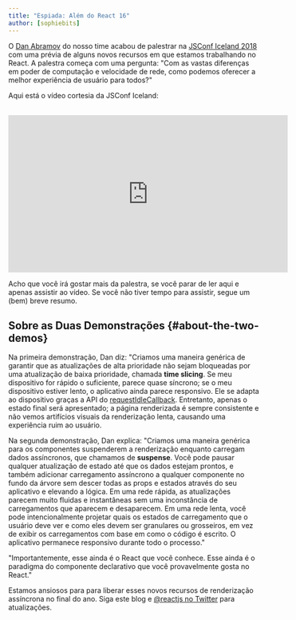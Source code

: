 ```yaml
---
title: "Espiada: Além do React 16"
author: [sophiebits]
---
```


O [Dan Abramov](https://twitter.com/dan_abramov) do nosso time acabou de palestrar na [JSConf Iceland 2018](https://2018.jsconf.is/) com uma prévia de alguns novos recursos em que estamos trabalhando no React. A palestra começa com uma pergunta: "Com as vastas diferenças em poder de computação e velocidade de rede, como podemos oferecer a melhor experiência de usuário para todos?"

Aqui está o vídeo cortesia da JSConf Iceland:

<br>

<iframe width="560" height="315" src="https://www.youtube-nocookie.com/embed/nLF0n9SACd4?rel=0" frameborder="0" allow="autoplay; encrypted-media" allowfullscreen></iframe>

Acho que você irá gostar mais da palestra, se você parar de ler aqui e apenas assistir ao vídeo. Se você não tiver tempo para assistir, segue um (bem) breve resumo.

## Sobre as Duas Demonstrações {#about-the-two-demos}

Na primeira demonstração, Dan diz: "Criamos uma maneira genérica de garantir que as atualizações de alta prioridade não sejam bloqueadas por uma atualização de baixa prioridade, chamada **time slicing**. Se meu dispositivo for rápido o suficiente, parece quase síncrono; se o meu dispositivo estiver lento, o aplicativo ainda parece responsivo. Ele se adapta ao dispositivo graças a API do [requestIdleCallback](https://developers.google.com/web/updates/2015/08/using-requestidlecallback). Entretanto, apenas o estado final será apresentado; a página renderizada é sempre consistente e não vemos artifícios visuais da renderização lenta, causando uma experiência ruim ao usuário.

Na segunda demonstração, Dan explica: "Criamos uma maneira genérica para os componentes suspenderem a renderização enquanto carregam dados assíncronos, que chamamos de **suspense**. Você pode pausar qualquer atualização de estado até que os dados estejam prontos, e também adicionar carregamento assíncrono a qualquer componente no fundo da árvore sem descer todas as props e estados através do seu aplicativo e elevando a lógica. Em uma rede rápida, as atualizações parecem muito fluidas e instantâneas sem uma inconstância de carregamentos que aparecem e desaparecem. Em uma rede lenta, você pode intencionalmente projetar quais os estados de carregamento que o usuário deve ver e como eles devem ser granulares ou grosseiros, em vez de exibir os carregamentos com base em como o código é escrito. O aplicativo permanece responsivo durante todo o processo."

"Importantemente, esse ainda é o React que você conhece. Esse ainda é o paradigma do componente declarativo que você provavelmente gosta no React."

Estamos ansiosos para para liberar esses novos recursos de renderização assíncrona no final do ano. Siga este blog e [@reactjs no Twitter](https://twitter.com/reactjs) para atualizações.
